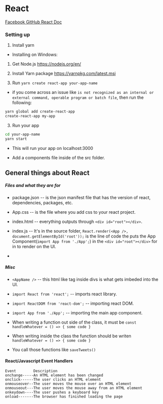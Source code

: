 # React
[Facebook GitHub React Doc](https://github.com/facebook/create-react-app)

### Setting up

1. Install yarn
  - Installing on Windows:

  1. Get Node.js
  https://nodejs.org/en/
  2. Install Yarn package
  https://yarnpkg.com/latest.msi

2. Run `yarn create react-app your-app-name`

- if you come across an issue like `is not recognized as an internal or external command, operable program or batch file`, then run the following:

```sh
yarn global add create-react-app
create-react-app my-app
```

3. Run your app

```sh
cd your-app-name
yarn start
```

- This will run your app on localhost:3000

- Add a components file inside of the src folder.

## General things about React
##### Files and what they are for
 - package.json -- is the json manifest file that has the version of react, dependencies, packages, etc.
 - App.css -- is the file where you add css to your react project.
 - index.html -- everything outputs through ```<div id="root"></div>```.
 - index.js -- It's in the source folder, ```React.render(<App />, document.getElementById('root'));``` is the line of code the puts the App Component(```import App from './App';```) in the ``` <div id="root"></div> ``` for in to render on the UI.

- 
##### Misc
- ```<AppName />``` -- this html like tag inside divs is what gets imbeded into the UI.
- ```import React from 'react';``` -- imports react library.

- ```import ReactDOM from 'react-dom';``` -- importing react DOM.
- ```import App from './App';``` -- importing the main app component.

- When writing a function out side of the class, it must be ```const handleWhatever = () => { some code }```
- When writing inside the class the function should be writen ```handleWhatever = () => { some code }```
- You call those functions like ```saveTweets()```

#### React/Javascript Event Handlers
```
Event	     Description
onchange-----An HTML element has been changed
onclick------The user clicks an HTML element
onmouseover--The user moves the mouse over an HTML element
onmouseout---The user moves the mouse away from an HTML element
onkeydown----The user pushes a keyboard key
onload-------The browser has finished loading the page
```
